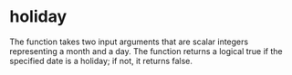 # holiday
The function takes two input arguments that are scalar integers representing a month and a day. The function returns a logical true if the specified date is a holiday; if not, it returns false.
